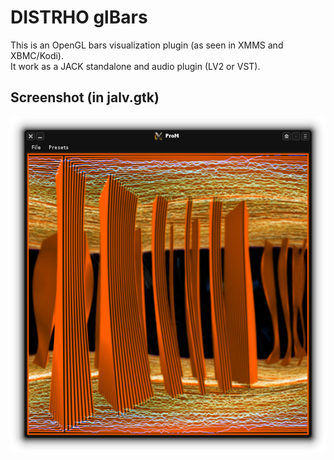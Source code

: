# DISTRHO glBars

This is an OpenGL bars visualization plugin (as seen in XMMS and XBMC/Kodi).<br/>
It work as a JACK standalone and audio plugin (LV2 or VST). <br/>

## Screenshot (in jalv.gtk)
![glBars](https://raw.githubusercontent.com/DISTRHO/glBars/master/plugins/glBars/Screenshot.png "glBars")<br/>
